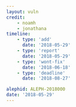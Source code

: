 ```yaml
---
layout: vuln
credit:
    - noamh
    - jonathana
timeline:
    - type: 'add'
      date: '2018-05-29'
    - type: 'report'
      date: '2018-05-29'
    - type: 'wont-fix'
      date: '2018-06-18'
    - type: 'deadline'
      date: '2018-08-27'

alephid: ALEPH-2018000
date: '2018-05-29'
---
```

